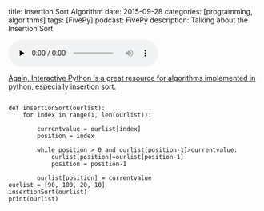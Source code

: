 title: Insertion Sort Algorithm
date: 2015-09-28
categories: [programming, algorithms]
tags: [FivePy]
podcast: FivePy
description: Talking about the Insertion Sort

<object type="application/x-shockwave-flash" data="https://huffduffer.com/flash/player.swf?soundFile=http://traffic.libsyn.com/fivepy/FivePy_-_Insertion_Sort.mp3" width="290" height="24"><param name="movie" value="https://huffduffer.com/flash/player.swf?soundFile=http://traffic.libsyn.com/fivepy/FivePy_-_Insertion_Sort.mp3" /><param name="wmode" value="transparent" /><audio src="http://traffic.libsyn.com/fivepy/FivePy_-_Insertion_Sort.mp3" controls preload="none"><a href="https://huffduffer.com/wsankey/266698">FivePy - Insertion Sort on Huffduffer</a></audio></object>

[Again, Interactive Python is a great resource for algorithms implemented in python, especially insertion sort.][1]

<pre><code class="language-python">
def insertionSort(ourlist):
    for index in range(1, len(ourlist)):

        currentvalue = ourlist[index]
        position = index

        while position > 0 and ourlist[position-1]>currentvalue:
            ourlist[position]=ourlist[position-1]
            position = position-1

        ourlist[position] = currentvalue
ourlist = [90, 100, 20, 10]
insertionSort(ourlist)
print(ourlist)
</code></pre>


[1]: http://interactivepython.org/courselib/static/pythonds/SortSearch/TheInsertionSort.html
